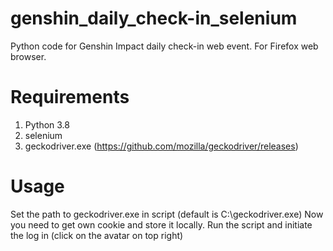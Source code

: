 # genshin_daily_check-in_selenium
Python code for Genshin Impact daily check-in web event. For Firefox web browser.

# Requirements
1. Python 3.8
2. selenium
3. geckodriver.exe (https://github.com/mozilla/geckodriver/releases)

# Usage
Set the path to geckodriver.exe in script (default is C:\geckodriver.exe)
Now you need to get own cookie and store it locally.
Run the script and initiate the log in (click on the avatar on top right)
